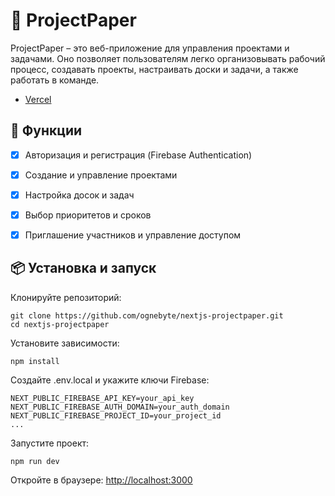 # 📝 ProjectPaper
ProjectPaper – это веб-приложение для управления проектами и задачами. Оно позволяет пользователям легко организовывать рабочий процесс, создавать проекты, настраивать доски и задачи, а также работать в команде.

- [Vercel](https://nextjs-projectpaper.vercel.app/)

## 🚀 Функции
- [x] Авторизация и регистрация (Firebase Authentication)
- [x] Создание и управление проектами
- [x] Настройка досок и задач
- [x] Выбор приоритетов и сроков
- [x] Приглашение участников и управление доступом


## 📦 Установка и запуск
Клонируйте репозиторий:
```
git clone https://github.com/ognebyte/nextjs-projectpaper.git
cd nextjs-projectpaper
```

Установите зависимости:
```
npm install
```

Создайте .env.local и укажите ключи Firebase:
```
NEXT_PUBLIC_FIREBASE_API_KEY=your_api_key
NEXT_PUBLIC_FIREBASE_AUTH_DOMAIN=your_auth_domain
NEXT_PUBLIC_FIREBASE_PROJECT_ID=your_project_id
...
```

Запустите проект:
```
npm run dev
```

Откройте в браузере: <http://localhost:3000>
